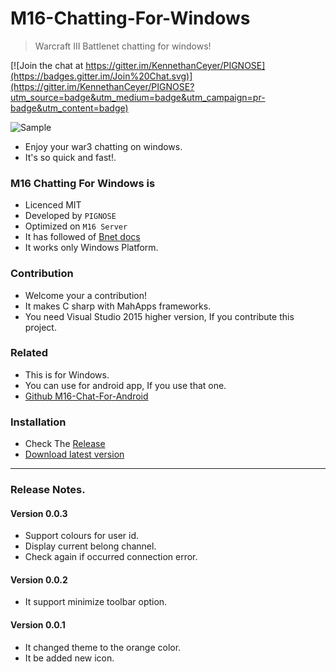 # M16-Chatting-For-Windows

> Warcraft III Battlenet chatting for windows!

 [![Join the chat at https://gitter.im/KennethanCeyer/PIGNOSE](https://badges.gitter.im/Join%20Chat.svg)](https://gitter.im/KennethanCeyer/PIGNOSE?utm_source=badge&utm_medium=badge&utm_campaign=pr-badge&utm_content=badge)

![Sample](http://www.nhpcw.com/upload/%255D_100215061308.jpg)

- Enjoy your war3 chatting on windows.
- It's so quick and fast!.

### M16 Chatting For Windows is

- Licenced MIT
- Developed by `PIGNOSE`
- Optimized on `M16 Server`
- It has followed of [Bnet docs](https://bnetdocs.org/?op=doc&did=16)
- It works only Windows Platform.

### Contribution

- Welcome your a contribution!
- It makes C sharp with MahApps frameworks.
- You need Visual Studio 2015 higher version, If you contribute this project.

### Related

- This is for Windows.
- You can use for android app, If you use that one.
- [Github M16-Chat-For-Android](https://github.com/KennethanCeyer/m16chat-android)

### Installation

- Check The [Release](https://github.com/KennethanCeyer/M16-Chatting-For-Windows/releases/)
- [Download latest version](https://github.com/KennethanCeyer/M16-Chatting-For-Windows/releases/download/v0.0.2/M16_Talk_setupx86.exe)

----

### Release Notes.

#### Version 0.0.3

- Support colours for user id.
- Display current belong channel.
- Check again if occurred connection error.

#### Version 0.0.2

- It support minimize toolbar option.

#### Version 0.0.1

- It changed theme to the orange color.
- It be added new icon.
